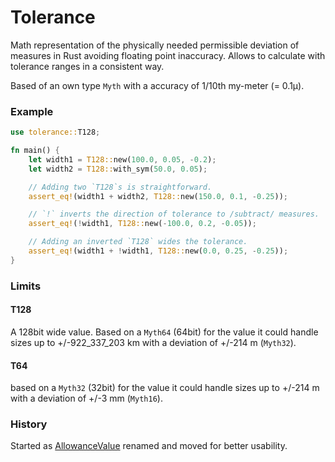 # Tolerance 

Math representation of the physically needed permissible deviation of measures in Rust
avoiding floating point inaccuracy. Allows to calculate with tolerance ranges in a consistent way.

Based of an own type `Myth` with a accuracy of 1/10th my-meter (= 0.1μ).

### Example

```rust
use tolerance::T128;

fn main() {
    let width1 = T128::new(100.0, 0.05, -0.2);
    let width2 = T128::with_sym(50.0, 0.05);

    // Adding two `T128`s is straightforward.
    assert_eq!(width1 + width2, T128::new(150.0, 0.1, -0.25));

    // `!` inverts the direction of tolerance to /subtract/ measures.
    assert_eq!(!width1, T128::new(-100.0, 0.2, -0.05));

    // Adding an inverted `T128` wides the tolerance.
    assert_eq!(width1 + !width1, T128::new(0.0, 0.25, -0.25));
}
```

### Limits 

#### T128

A 128bit wide value. Based on a `Myth64` (64bit) for the value it could handle sizes up to +/-922_337_203 km 
with a deviation of +/-214 m (`Myth32`). 

#### T64

based on a `Myth32` (32bit) for the value it could handle sizes up to +/-214 m
with a deviation of +/-3 mm (`Myth16`). 


### History

Started as [AllowanceValue](https://github.com/migmedia/allowance) renamed and moved for better usability.  
